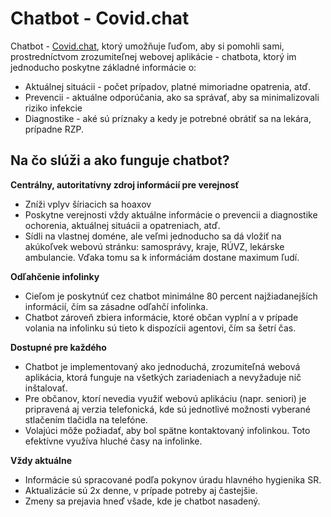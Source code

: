 # Chatbot - Covid.chat

Chatbot - [Covid.chat](https://covid.chat/), ktorý umožňuje ľuďom, aby si pomohli sami, prostredníctvom zrozumiteľnej webovej aplikácie - chatbota, ktorý im jednoducho poskytne základné informácie o:
 - Aktuálnej situácii - počet prípadov, platné mimoriadne opatrenia, atď.
 - Prevencii - aktuálne odporúčania, ako sa správať, aby sa minimalizovali riziko infekcie
 - Diagnostike - aké sú príznaky a kedy je potrebné obrátiť sa na lekára, prípadne RZP.

## Na čo slúži a ako funguje chatbot?

**Centrálny, autoritatívny zdroj informácií pre verejnosť**
* Zníži vplyv šíriacich sa hoaxov
* Poskytne verejnosti vždy aktuálne informácie o prevencii a diagnostike ochorenia, aktuálnej situácii a opatreniach, atď.
* Sídli na vlastnej doméne, ale veľmi jednoducho sa dá vložiť na akúkoľvek webovú stránku: samosprávy, kraje, RÚVZ, lekárske ambulancie. Vďaka tomu sa k informáciám dostane maximum ľudí.

**Odľahčenie infolinky**
* Cieľom je poskytnúť cez chatbot minimálne 80 percent najžiadanejších informácií, čím sa zásadne odľahčí infolinka.
* Chatbot zároveň zbiera informácie, ktoré občan vyplní a v prípade volania na infolinku sú tieto k dispozícii agentovi, čím sa šetrí čas.

**Dostupné pre každého**
* Chatbot je implementovaný ako jednoduchá, zrozumiteľná webová aplikácia, ktorá funguje na všetkých zariadeniach a nevyžaduje nič inštalovať.
* Pre občanov, ktorí nevedia využiť webovú aplikáciu (napr. seniori) je pripravená aj verzia telefonická, kde sú jednotlivé možnosti vyberané stlačením tlačidla na telefóne.
* Volajúci môže požiadať, aby bol spätne kontaktovaný infolinkou. Toto efektívne využíva hluché časy na infolinke.

**Vždy aktuálne**
* Informácie sú spracované podľa pokynov úradu hlavného hygienika SR.
* Aktualizácie sú 2x denne, v prípade potreby aj častejšie.
* Zmeny sa prejavia hneď všade, kde je chatbot nasadený.


